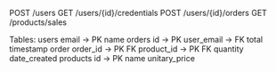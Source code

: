
POST    /users
GET     /users/{id}/credentials
POST    /users/{id}/orders
GET     /products/sales

Tables:
users
    email -> PK
    name
orders
    id -> PK
    user_email -> FK
    total
    timestamp
order
    order_id -> PK FK
    product_id -> PK FK
    quantity
    date_created
products
    id -> PK
    name
    unitary_price

